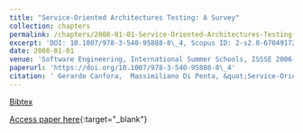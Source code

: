 ```yaml
---
title: "Service-Oriented Architectures Testing: A Survey"
collection: chapters
permalink: /chapters/2008-01-01-Service-Oriented-Architectures-Testing-A-Survey
excerpt: 'DOI: 10.1007/978-3-540-95888-8\_4, Scopus ID: 2-s2.0-67049172237, Cited by: 142'
date: 2008-01-01
venue: 'Software Engineering, International Summer Schools, ISSSE 2006-2008, Salerno, Italy, Revised Tutorial Lectures'
paperurl: 'https://doi.org/10.1007/978-3-540-95888-8\_4'
citation: ' Gerardo Canfora,  Massimiliano Di Penta, &quot;Service-Oriented Architectures Testing: A Survey.&quot; Software Engineering, International Summer Schools, ISSSE 2006-2008, Salerno, Italy, Revised Tutorial Lectures, 2008.'
---
```

[Bibtex](https://dblp.org/rec/bib/conf/issse/CanforaP08)

[Access paper here](https://doi.org/10.1007/978-3-540-95888-8\_4){:target="_blank"}
